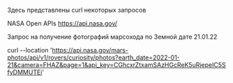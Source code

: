 Здесь представлены curl некоторых запросов

NASA Open APIs 
https://api.nasa.gov/


Запрос на получение фотографий марсохода по Земной дате 21.01.22

curl --location 'https://api.nasa.gov/mars-photos/api/v1/rovers/curiosity/photos?earth_date=2022-01-21&camera=FHAZ&page=1&api_key=CGhcxrZtxamSAzHGcReK5uRjepeIC5SfyDMMUTEi'
